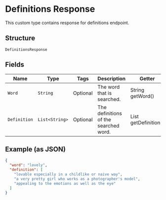 
# Definitions Response

This custom type contains response for definitions endpoint.

## Structure

`DefinitionsResponse`

## Fields

| Name | Type | Tags | Description | Getter | Setter |
|  --- | --- | --- | --- | --- | --- |
| `Word` | `String` | Optional | The word that is searched. | String getWord() | setWord(String word) |
| `Definition` | `List<String>` | Optional | The definitions of the searched word. | List<String> getDefinition() | setDefinition(List<String> definition) |

## Example (as JSON)

```json
{
  "word": "lovely",
  "definition": [
    "lovable especially in a childlike or naive way",
    "a very pretty girl who works as a photographer's model",
    "appealing to the emotions as well as the eye"
  ]
}
```

